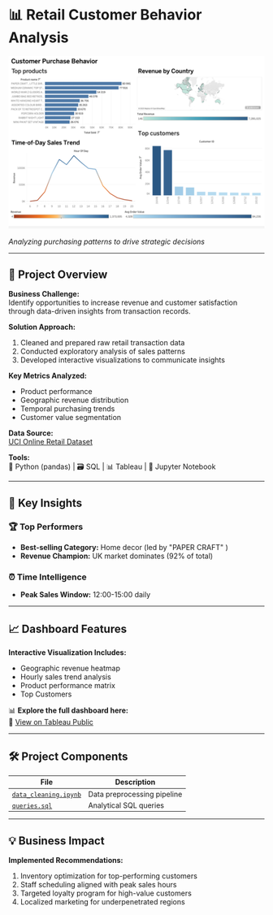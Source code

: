 # 📊 Retail Customer Behavior Analysis 

![Dashboard Preview](./Dashboard%20customer%20purchase%20behavior.png)

*Analyzing purchasing patterns to drive strategic decisions*

---

## 📌 Project Overview

**Business Challenge:**  
Identify opportunities to increase revenue and customer satisfaction through data-driven insights from transaction records.

**Solution Approach:**
1. Cleaned and prepared raw retail transaction data
2. Conducted exploratory analysis of sales patterns
3. Developed interactive visualizations to communicate insights

**Key Metrics Analyzed:**
- Product performance
- Geographic revenue distribution
- Temporal purchasing trends
- Customer value segmentation

**Data Source:**  
[UCI Online Retail Dataset](https://www.kaggle.com/datasets/tunguz/online-retail) 

**Tools:**  
🐍 Python (pandas) | 🗃 SQL | 📊 Tableau | 📓 Jupyter Notebook

---

## 🎯 Key Insights

### 🏆 Top Performers
- **Best-selling Category:** Home decor (led by "PAPER CRAFT" )
- **Revenue Champion:** UK market dominates (92% of total)

### ⏰ Time Intelligence
- **Peak Sales Window:** 12:00-15:00 daily 

---

## 📈 Dashboard Features

**Interactive Visualization Includes:**
- Geographic revenue heatmap
- Hourly sales trend analysis
- Product performance matrix
- Top Customers

📊 **Explore the full dashboard here:**  
🔗 [View on Tableau Public](https://public.tableau.com/app/profile/irena.karapetyan/viz/CustomerPurchaseBehavior_17514771209400/CustomerPurchaseBehavior?publish=yes)

---

## 🛠 Project Components

| File | Description |
|------|-------------|
| [`data_cleaning.ipynb`](./data_cleaning.ipynb) | Data preprocessing pipeline |
| [`queries.sql`](./queries.sql) | Analytical SQL queries |

---

## 💡 Business Impact

**Implemented Recommendations:**
1. Inventory optimization for top-performing customers
2. Staff scheduling aligned with peak sales hours
3. Targeted loyalty program for high-value customers
4. Localized marketing for underpenetrated regions



